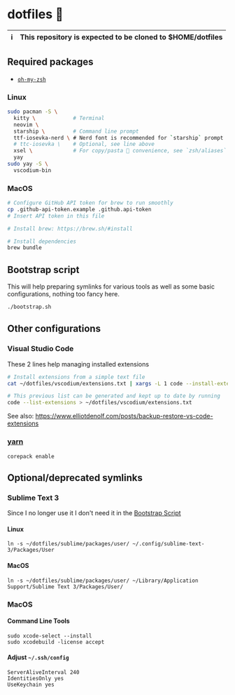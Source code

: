 # dotfiles 📜

| ℹ️ | This repository is expected to be cloned to $HOME/dotfiles |
| - | :--------------------------------------------------------- |

## Required packages

- [`oh-my-zsh`](https://github.com/robbyrussell/oh-my-zsh#unattended-install)

### Linux

```sh
sudo pacman -S \
  kitty \            # Terminal
  neovim \
  starship \         # Command line prompt
  ttf-iosevka-nerd \ # Nerd font is recommended for `starship` prompt
  # ttc-iosevka \    # Optional, see line above
  xsel \             # For copy/pasta 🍝 convenience, see `zsh/aliases`
  yay
sudo yay -S \
  vscodium-bin
```

### MacOS

```sh
# Configure GitHub API token for brew to run smoothly
cp .github-api-token.example .github.api-token
# Insert API token in this file

# Install brew: https://brew.sh/#install

# Install dependencies
brew bundle
```

## Bootstrap script

This will help preparing symlinks for various tools as well as some basic configurations, nothing too fancy here.

```sh
./bootstrap.sh
```

## Other configurations

### Visual Studio Code

These 2 lines help managing installed extensions

```sh
# Install extensions from a simple text file
cat ~/dotfiles/vscodium/extensions.txt | xargs -L 1 code --install-extension

# This previous list can be generated and kept up to date by running
code --list-extensions > ~/dotfiles/vscodium/extensions.txt
```
See also: https://www.elliotdenolf.com/posts/backup-restore-vs-code-extensions

### [yarn](https://yarnpkg.com/getting-started/install)

```
corepack enable
```

## Optional/deprecated symlinks

### Sublime Text 3

Since I no longer use it I don't need it in the [Bootstrap Script](#Bootstrap-script)

#### Linux

```
ln -s ~/dotfiles/sublime/packages/user/ ~/.config/sublime-text-3/Packages/User
```

#### MacOS

```
ln -s ~/dotfiles/sublime/packages/user/ ~/Library/Application Support/Sublime Text 3/Packages/User/
```

### MacOS

#### Command Line Tools

```
sudo xcode-select --install
sudo xcodebuild -license accept
```

#### Adjust `~/.ssh/config`

```
ServerAliveInterval 240
IdentitiesOnly yes
UseKeychain yes
```
